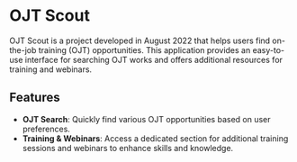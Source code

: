 # OJT Scout

OJT Scout is a project developed in August 2022 that helps users find on-the-job training (OJT) opportunities. This application provides an easy-to-use interface for searching OJT works and offers additional resources for training and webinars.

## Features

- **OJT Search**: Quickly find various OJT opportunities based on user preferences.
- **Training & Webinars**: Access a dedicated section for additional training sessions and webinars to enhance skills and knowledge.

